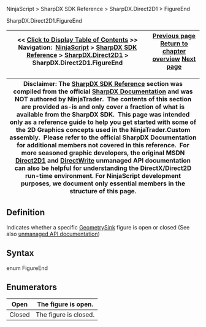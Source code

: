 ﻿
NinjaScript \> SharpDX SDK Reference \> SharpDX.Direct2D1 \> FigureEnd

SharpDX.Direct2D1\.FigureEnd

| \<\< [Click to Display Table of Contents](sharpdx_direct2d1_figureend.md) \>\> **Navigation:**     [NinjaScript](ninjascript-1.md) \> [SharpDX SDK Reference](sharpdx_sdk_reference-1.md) \> [SharpDX.Direct2D1](sharpdx_direct2d1-1.md) \> SharpDX.Direct2D1\.FigureEnd | [Previous page](sharpdx_direct2d1_figurebegin-1.md) [Return to chapter overview](sharpdx_direct2d1-1.md) [Next page](sharpdx_direct2d1_fillmode-1.md) |
| --- | --- |

| Disclaimer: The [SharpDX SDK Reference](sharpdx_sdk_reference-1.md) section was compiled from the official [SharpDX Documentation](http://sharpdx.org/) and was NOT authored by NinjaTrader.  The contents of this section are provided as\-is and only cover a fraction of what is available from the SharpDX SDK.  This page was intended only as a reference guide to help you get started with some of the 2D Graphics concepts used in the NinjaTrader.Custom assembly.  Please refer to the official SharpDX Documentation for additional members not covered in this reference.  For more seasoned graphic developers, the original MSDN [Direct2D1](https://msdn.microsoft.com/en-us/library/windows/desktop/dd370990.aspx) and [DirectWrite](https://msdn.microsoft.com/en-us/library/windows/desktop/dd368038.aspx) unmanaged API documentation can also be helpful for understanding the DirectX/Direct2D run\-time environment. For NinjaScript development purposes, we document only essential members in the structure of this page. |
| --- |

## Definition
Indicates whether a specific [GeometrySink](sharpdx_direct2d1_geometrysink-1.md) figure is open or closed
(See also [unmanaged API documentation](http://msdn.microsoft.com/en-us/library/dd368108.aspx))
 
## Syntax
enum FigureEnd
## Enumerators

| Open | The figure is open. |
| --- | --- |
| Closed | The figure is closed. |
